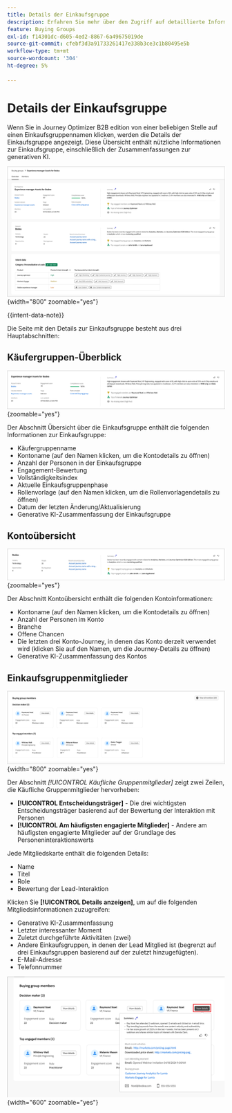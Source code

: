 ```yaml
---
title: Details der Einkaufsgruppe
description: Erfahren Sie mehr über den Zugriff auf detaillierte Informationen und Zusammenfassungen der generativen KI für Einkaufsgruppen in Journey Optimizer B2B edition.
feature: Buying Groups
exl-id: f14301dc-d605-4ed2-8867-6a49675019de
source-git-commit: cfebf3d3a91733261417e338b3ce3c1b80495e5b
workflow-type: tm+mt
source-wordcount: '304'
ht-degree: 5%

---
```


# Details der Einkaufsgruppe

Wenn Sie in Journey Optimizer B2B edition von einer beliebigen Stelle auf einen Einkaufsgruppennamen klicken, werden die Details der Einkaufsgruppe angezeigt. Diese Übersicht enthält nützliche Informationen zur Einkaufsgruppe, einschließlich der Zusammenfassungen zur generativen KI.

![Auf Details der Einkaufsgruppe zugreifen](./assets/buying-group-details.png){width="800" zoomable="yes"}

{{intent-data-note}}

Die Seite mit den Details zur Einkaufsgruppe besteht aus drei Hauptabschnitten:

## Käufergruppen-Überblick

![Einkaufsgruppenübersicht](./assets/details-page-buying-group-overview.png){zoomable="yes"}

Der Abschnitt Übersicht über die Einkaufsgruppe enthält die folgenden Informationen zur Einkaufsgruppe:

* Käufergruppenname
* Kontoname (auf den Namen klicken, um die Kontodetails zu öffnen)
* Anzahl der Personen in der Einkaufsgruppe
* Engagement-Bewertung
* Vollständigkeitsindex
* Aktuelle Einkaufsgruppenphase
* Rollenvorlage (auf den Namen klicken, um die Rollenvorlagendetails zu öffnen)
* Datum der letzten Änderung/Aktualisierung
* Generative KI-Zusammenfassung der Einkaufsgruppe

## Kontoübersicht

![Einkaufsgruppenkonto - Übersicht](./assets/details-page-buying-group-account-overview.png){zoomable="yes"}

Der Abschnitt Kontoübersicht enthält die folgenden Kontoinformationen:

* Kontoname (auf den Namen klicken, um die Kontodetails zu öffnen)
* Anzahl der Personen im Konto
* Branche
* Offene Chancen
* Die letzten drei Konto-Journey, in denen das Konto derzeit verwendet wird (klicken Sie auf den Namen, um die Journey-Details zu öffnen)
* Generative KI-Zusammenfassung des Kontos

## Einkaufsgruppenmitglieder

![Käufliche Gruppenmitglieder](./assets/details-page-buying-group-members.png){width="800" zoomable="yes"}

Der Abschnitt _[!UICONTROL Käufliche Gruppenmitglieder]_ zeigt zwei Zeilen, die Käufliche Gruppenmitglieder hervorheben:

* **[!UICONTROL Entscheidungsträger]** - Die drei wichtigsten Entscheidungsträger basierend auf der Bewertung der Interaktion mit Personen
* **[!UICONTROL Am häufigsten engagierte Mitglieder]** - Andere am häufigsten engagierte Mitglieder auf der Grundlage des Personeninteraktionswerts

Jede Mitgliedskarte enthält die folgenden Details:

* Name
* Titel
* Role
* Bewertung der Lead-Interaktion

Klicken Sie **[!UICONTROL Details anzeigen]**, um auf die folgenden Mitgliedsinformationen zuzugreifen:

* Generative KI-Zusammenfassung
* Letzter interessanter Moment
* Zuletzt durchgeführte Aktivitäten (zwei)
* Andere Einkaufsgruppen, in denen der Lead Mitglied ist (begrenzt auf drei Einkaufsgruppen basierend auf der zuletzt hinzugefügten).
* E-Mail-Adresse
* Telefonnummer

![Weitere Details für ein Mitglied einer Einkaufsgruppe anzeigen](./assets/details-page-buying-group-members-view-details.png){width="600" zoomable="yes"}
